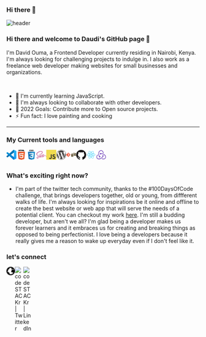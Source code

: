 ### Hi there 👋


<img src="https://pbs.twimg.com/profile_banners/2301385153/1625842407/1500x500" alt="header" />


### Hi there and welcome to Daudi's GitHub page 👋

I'm David Ouma, a Frontend Developer currently residing in  Nairobi, Kenya. I'm always looking for challenging projects to indulge in. I also work as a freelance web developer making websites for small businesses and organizations.

<br/>

- 🌱 I'm currently learning JavaScript.
- 👯 I'm always looking to collaborate with other developers.
- 🥅 2022 Goals: Contribute more to Open source projects.
- ⚡ Fun fact: I love painting and cooking


---

### My Current tools and languages

<img align="left" alt="Visual Studio Code" width="26px" src="https://raw.githubusercontent.com/github/explore/80688e429a7d4ef2fca1e82350fe8e3517d3494d/topics/visual-studio-code/visual-studio-code.png" />
<img align="left" alt="HTML5" width="26px" src="https://raw.githubusercontent.com/github/explore/80688e429a7d4ef2fca1e82350fe8e3517d3494d/topics/html/html.png" />
<img align="left" alt="CSS3" width="26px" src="https://raw.githubusercontent.com/github/explore/80688e429a7d4ef2fca1e82350fe8e3517d3494d/topics/css/css.png" />
<img align="left" alt="Sass" width="26px" src="https://raw.githubusercontent.com/github/explore/80688e429a7d4ef2fca1e82350fe8e3517d3494d/topics/sass/sass.png" />
<img align="left" alt="JavaScript" width="26px" src="https://raw.githubusercontent.com/github/explore/80688e429a7d4ef2fca1e82350fe8e3517d3494d/topics/javascript/javascript.png" />
<img align="left" alt="JavaScript" width="26px" src="https://raw.githubusercontent.com/github/explore/80688e429a7d4ef2fca1e82350fe8e3517d3494d/topics/wordpress/wordpress.png" />
<img align="left" alt="Git" width="26px" src="https://raw.githubusercontent.com/github/explore/80688e429a7d4ef2fca1e82350fe8e3517d3494d/topics/git/git.png" />
<img align="left" alt="Git" width="26" src="https://raw.githubusercontent.com/github/explore/78df643247d429f6cc873026c0622819ad797942/topics/github/github.png" />
<img align="left" alt="Git" width="26" src="https://raw.githubusercontent.com/github/explore/78df643247d429f6cc873026c0622819ad797942/topics/react/react.png" />
<img align="left" alt="Git" width="26" src="https://raw.githubusercontent.com/github/explore/78df643247d429f6cc873026c0622819ad797942/topics/redux/redux.png" />
<br/>
<br/>

### What's exciting right now? 

- I'm part of the twitter tech community, thanks to the #100DaysOfCode challenge, that brings developers together, old or young, from diffferent walks of life. I'm always looking for inspirations be it online and offline to create the best website or web app that will serve the needs of a potential client. You can checkout my work <a href="https://daudi13-github-oi-49mq4qm6p-daudi13.vercel.app/">here</a>. I'm still a budding developer, but aren't we all? I'm glad being a developer makes us forever learners and it embraces us for creating and breaking things as opposed to being perfectionist. I love being a developers because it really  gives me a reason to wake up everyday even if I don't feel like it.

### let's connect 

[<img align="left" alt="codeSTACKr.com" width="22px" src="https://raw.githubusercontent.com/iconic/open-iconic/master/svg/globe.svg" />][website]
[<img align="left" alt="codeSTACKr | Twitter" width="22px" src="https://cdn.jsdelivr.net/npm/simple-icons@v3/icons/twitter.svg" />][twitter]
[<img align="left" alt="codeSTACKr | LinkedIn" width="22px" src="https://cdn.jsdelivr.net/npm/simple-icons@v3/icons/linkedin.svg" />][linkedin]


[website]: https://daudi13-github-oi-49mq4qm6p-daudi13.vercel.app/
[twitter]: https://twitter.com/davouma
[linkedin]: https://www.linkedin.com/in/david-ouma-3a3539179/
